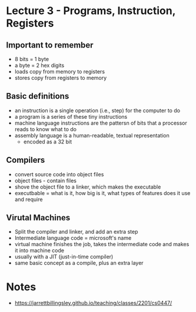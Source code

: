 # Lecture 3 - Programs, Instruction, Registers

## Important to remember
* 8 bits = 1 byte
* a byte  = 2 hex digits
* loads copy from memory to registers
* stores copy from registers to memory

## Basic definitions
* an instruction is a single operation (i.e., step) for the computer to do
* a program is a series of these tiny instructions
* machine language instructions are the pattersn of bits that a processor reads to know what to do 
* assembly language is a human-readable, textual representation 
  * encoded as a 32 bit 
  
## Compilers
* convert source code into object files
 * object files - contain files
 * shove the object file to a linker, which makes the executable
* executbable = what is it, how big is it, what types of features does it use and require

## Virutal Machines
* Split the compiler and linker, and add an extra step
* Intermediate language code = microsoft's name
* virtual machine finishes the job, takes the intermediate code and makes it into machine code
 * usually with a JIT (just-in-time compiler)
* same basic concept as a compile, plus an extra layer







# Notes
* https://jarrettbillingsley.github.io/teaching/classes/2201/cs0447/
